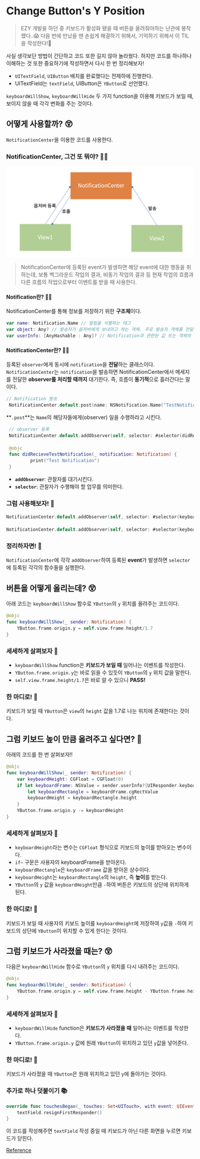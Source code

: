 # Change Button's Y Position

> EZY 개발을 하던 중 키보드가 활성화 됐을 때 버튼을 올려줘야하는 난관에 봉착했다..😱 다음 번에 만났을 땐 손쉽게 해결하기 위해서, 기억하기 위해서 이 TIL을 작성한다!🧐

사실 생각보단 방법이 간단하고 코드 또한 길지 않아 놀라웠다. 하지만 코드를 하나하나 이해하는 것 또한 중요하기에 작성하면서 다시 한 번 정리해보자!

- `UITextField`, `UIButton` 배치를 완료했다는 전제하에 진행한다.
- UITextField는 `textField`, UIButton은 `YButton`로 선언했다.

`keyboardWillShow`, `keyboardWillHide` 두 가지 function을 이용해 키보드가 보일 때, 보이지 않을 때 각각 변화를 주는 것이다.

## 어떻게 사용할까? 😲

`NotificationCenter`을 이용한 코드를 사용한다.

### **NotificationCenter**, 그건 또 뭐야? 😵‍💫

![storyboard](./images/1.png)

> NotificationCenter에 등록된 event가 발생하면 해당 event에 대한 행동을 취하는데, 보통 백그라운드 작업의 결과, 비동기 작업의 결과 등 현재 작업의 흐름과 다른 흐름의 작업으로부터 이벤트를 받을 때 사용한다.

#### Notification란? 💁‍♀️

NotificationCenter를 통해 정보를 저장하기 위한 **구조체**이다.

```swift
var name: Notification.Name // 알림을 식별하는 태그
var object: Any? // 발송자가 옵저버에게 보내려고 하는 객체. 주로 발송자 객체를 전달하는 데 쓰인다
var userInfo: [AnyHashable : Any]? // Notification과 관련된 값 또는 객체의 저장소
```

#### NotificationCenter란? 💁‍♀️

등록된 `observer`에게 동시에 `notification`을 **전달**하는 클래스이다.<br>
`NotificationCenter`는 `notification`을 발송하면 NotificationCenter에서 메세지를 전달한 **observer를 처리할 때까지** 대기한다. 즉, 흐름이 **동기적**으로 흘러간다는 말이다.

```swift
// Notification 발송
 NotificationCenter.default.post(name: NSNotification.Name("TestNotification"), object: nil, userInfo: nil)
```

**`.post`**는 `Name`의 해당자들에게(observer) 일을 수행하라고 시킨다.

```swift
 // observer 등록
 NotificationCenter.default.addObserver(self, selector: #selector(didRecieveTestNotification(_:)), name: NSNotification.Name("TestNotification"), object: nil)

 @objc
 func didRecieveTestNotification(_ notification: Notification) {
         print("Test Notification")
 }
```

- **`addObserver`**: 관찰자를 대기시킨다.
- **`selector`**: 관찰자가 수행해야 할 업무를 의미한다.

### 그럼 사용해보자! 🧐

```swift
NotificationCenter.default.addObserver(self, selector: #selector(keyboardWillShow(_:)), name:UIResponder.keyboardWillShowNotification, object: nil)

NotificationCenter.default.addObserver(self, selector: #selector(keyboardWillHide(_:)), name: UIResponder.keyboardWillHideNotification, object: nil)
```

### 정리하자면! 🤔

`NotificationCenter`에 각각 `addObserver`하여 등록된 **event**가 발생하면 `selector`에 등록된 각각의 함수들을 실행한다.

## 버튼을 어떻게 올리는데? 😲

아래 코드는 `keyboardWillShow` 함수로 `YButton`의 `y` 위치를 올려주는 코드이다.

```swift
@objc
func keyboardWillShow(_ sender: Notification) {
    YButton.frame.origin.y = self.view.frame.height/1.7
}
```

### 세세하게 살펴보자 🧐

- `keyboardWillShow` function은 **키보드가 보일 때** 일어나는 이벤트를 작성한다.
- `YButton.frame.origin.y`는 바로 읽을 수 있듯이 `YButton`의 `y` 위치 값을 말한다.
- `self.view.frame.height/1.7`은 바로 알 수 있으니 **PASS!**

### 한 마디로! 🤔

키보드가 보일 때 `YButton`은 `view`의 `height` 값을 1.7로 나눈 위치에 존재한다는 것이다.

## 그럼 **키보드 높이** 만큼 올려주고 싶다면? 🤯

아래의 코드를 한 번 살펴보자!!

```swift
@objc
func keyboardWillShow(_ sender: Notification) {
    var keyboardHeight: CGFloat = CGFloat(0)
    if let keyboardFrame: NSValue = sender.userInfo?[UIResponder.keyboardFrameEndUserInfoKey] as? NSValue {
        let keyboardRectangle = keyboardFrame.cgRectValue
        keyboardHeight = keyboardRectangle.height
    }
    YButton.frame.origin.y -= keyboardHeight
}
```

### 세세하게 살펴보자 🧐

- `keyboardHeight`라는 변수는 `CGFloat` 형식으로 키보드의 높이를 받아오는 변수이다.
- `if~` 구문은 사용자의 keyboardFrame을 받아온다.
- `keyboardRectangle`은 `keyboardFrame` 값을 받아온 상수이다.
- `keyboardHeight`는 `keyboardRectangle`의 `height`, 즉 **높이**를 받는다.
- `YButton`의 `y` 값을 `keyboardHeight`만큼 `-`하여 버튼은 키보드의 상단에 위치하게 된다.

### 한 마디로! 🤔

키보드가 보일 때 사용자의 키보드 높이를 `keyboardHeight`에 저장하여 `y`값을 `-`하여 키보드의 상단에 `YButton`이 위치할 수 있게 한다는 것이다.

## 그럼 키보드가 사라졌을 때는? 😲

다음은 `keyboardWillHide` 함수로 `YButton`의 `y` 위치를 다시 내려주는 코드이다.

```swift
@objc
func keyboardWillHide(_ sender: Notification) {
    YButton.frame.origin.y = self.view.frame.height - YButton.frame.height - self.view.frame.height/32.48
}
```

### 세세하게 살펴보자 🧐

- `keyboardWillHide` function은 **키보드가 사라졌을 때** 일어나는 이벤트를 작성한다.
- `YButton.frame.origin.y` 값에 원래 `YButton`이 위치하고 있던 `y`값을 넣어준다.

### 한 마디로! 🤔

키보드가 사라졌을 때 `YButton`은 원래 위치하고 있던 `y`에 돌아가는 것이다.

### 추가로 하나 덧붙이기 📚

```swift
override func touchesBegan(_ touches: Set<UITouch>, with event: UIEvent?) {
    textField.resignFirstResponder()
}
```

이 코드를 작성해주면 `textField` 작성 중일 때 키보드가 아닌 다른 화면을 누르면 키보드가 닫힌다.

[Reference](https://silver-g-0114.tistory.com/106)
